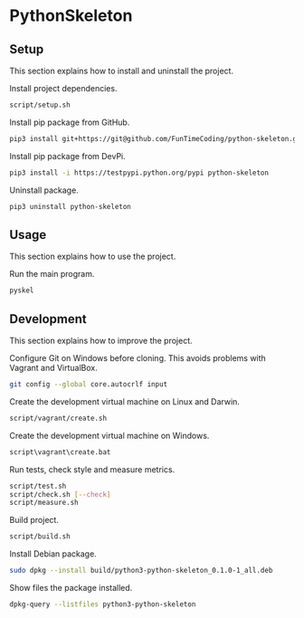 # PythonSkeleton

## Setup

This section explains how to install and uninstall the project.

Install project dependencies.

```sh
script/setup.sh
```

Install pip package from GitHub.

```sh
pip3 install git+https://git@github.com/FunTimeCoding/python-skeleton.git#egg=python-skeleton
```

Install pip package from DevPi.

```sh
pip3 install -i https://testpypi.python.org/pypi python-skeleton
```

Uninstall package.

```sh
pip3 uninstall python-skeleton
```


## Usage

This section explains how to use the project.

Run the main program.

```sh
pyskel
```


## Development

This section explains how to improve the project.

Configure Git on Windows before cloning. This avoids problems with Vagrant and VirtualBox.

```sh
git config --global core.autocrlf input
```

Create the development virtual machine on Linux and Darwin.

```sh
script/vagrant/create.sh
```

Create the development virtual machine on Windows.

```bat
script\vagrant\create.bat
```

Run tests, check style and measure metrics.

```sh
script/test.sh
script/check.sh [--check]
script/measure.sh
```

Build project.

```sh
script/build.sh
```

Install Debian package.

```sh
sudo dpkg --install build/python3-python-skeleton_0.1.0-1_all.deb
```

Show files the package installed.

```sh
dpkg-query --listfiles python3-python-skeleton
```
